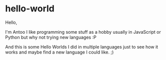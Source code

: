 # hello-world

Hello,

I'm Antoo I like programming some stuff as a hobby usually in JavaScript or Python but why not trying new languages :P

And this is some Hello Worlds I did in multiple languages just to see how it works and maybe find a new language I could like. ;)
